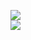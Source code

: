 [![](https://img.shields.io/badge/Made%20With-Github%20Spray-lightgrey.svg?style=for-the-badge&logo=github)](https://github.com/Annihil/github-spray#6494)  
[![](https://i.imgur.com/2DrTn0Z.gif)](https://github.com/Annihil/github-spray)